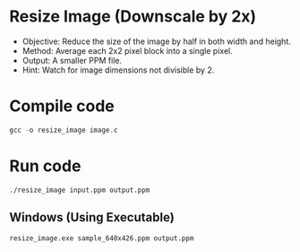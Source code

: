 # Resize Image (Downscale by 2x)
- Objective: Reduce the size of the image by half in both width and height.
- Method: Average each 2x2 pixel block into a single pixel.
- Output: A smaller PPM file.
- Hint: Watch for image dimensions not divisible by 2.

# Compile code
```c
gcc -o resize_image image.c
```

# Run code
```sehll
./resize_image input.ppm output.ppm
```

## Windows (Using Executable)
```shell
resize_image.exe sample_640x426.ppm output.ppm
```
